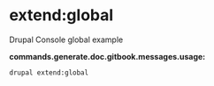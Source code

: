 # extend:global
Drupal Console global example

**commands.generate.doc.gitbook.messages.usage:**
```
drupal extend:global
```
